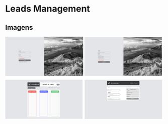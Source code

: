 # Leads Management

## Imagens

![Telas](https://github.com/rvgcampos/leads-management/blob/main/src/assets/telas.png)
